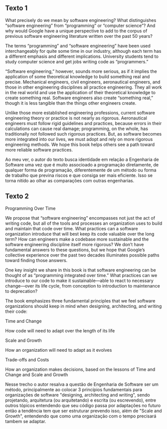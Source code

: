 
## Texto 1

What precisely do we mean by software engineering? What distinguishes “software engineering” from “programming” or “computer science”? And why would Google have a unique perspective to add to the corpus of previous software engineering literature written over the past 50 years?

The terms “programming” and “software engineering” have been used interchangeably for quite some time in our industry, although each term has a different emphasis and different implications. University students tend to study computer science and get jobs writing code as “programmers.” 

“Software engineering,” however, sounds more serious, as if it implies the application of some theoretical knowledge to build something real and precise. Mechanical engineers, civil engineers, aeronautical engineers, and those in other engineering disciplines all practice engineering. They all work in the real world and use the application of their theoretical knowledge to create something real. Software engineers also create “something real,” though it is less tangible than the things other engineers create.

Unlike those more established engineering professions, current software engineering theory or practice is not nearly as rigorous. Aeronautical engineers must follow rigid guidelines and practices, because errors in their calculations can cause real damage; programming, on the whole, has traditionally not followed such rigorous practices. But, as software becomes more integrated into our lives, we must adopt and rely on more rigorous engineering methods. We hope this book helps others see a path toward more reliable software practices.

Ao meu ver, o autor do texto busca identidade em relação a Engenharia de Software uma vez que é muito associoado a programação diretamente, de qualquer forma de programação, diferentemente de um método ou forma de trabalho que previna riscos e que consiga ser mais eficiente. Isso se torna nitído ao olhar as comparações com outras engenharias.

## Texto 2

Programming Over Time

We propose that “software engineering” encompasses not just the act of writing code, but all of the tools and processes an organization uses to build and maintain that code over time. What practices can a software organization introduce that will best keep its code valuable over the long term? How can engineers make a codebase more sustainable and the software engineering discipline itself more rigorous? We don’t have fundamental answers to these questions, but we hope that Google’s collective experience over the past two decades illuminates possible paths toward finding those answers.

 

One key insight we share in this book is that software engineering can be thought of as “programming integrated over time.” What practices can we introduce to our code to make it sustainable—able to react to necessary change—over its life cycle, from conception to introduction to maintenance to deprecation?

 

The book emphasizes three fundamental principles that we feel software organizations should keep in mind when designing, architecting, and writing their code:

 

Time and Change

How code will need to adapt over the length of its life

 

Scale and Growth

How an organization will need to adapt as it evolves

 

Trade-offs and Costs

How an organization makes decisions, based on the lessons of Time and Change and Scale and Growth

Nesse trecho o autor resalva a questão de Engenharia de Software ser um método, principalmente ao colocar 3 princípios fundamentais para organizações de software  "designing, architecting and writing", sendo projetando, arquitetura (ou arquitetando) e escrita (ou escrevendo), entre outros tópicos entendendo que seu código passa por adaptações no futuro então a tendência tem que ser estruturar prevendo isso, além de "Scale and Growth", entendendo que como uma organização com o tempo precisará tambem se adaptar.



